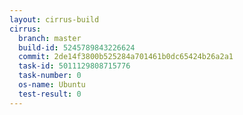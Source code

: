 ```yaml
---
layout: cirrus-build
cirrus:
  branch: master
  build-id: 5245789843226624
  commit: 2de14f3800b525284a701461b0dc65424b26a2a1
  task-id: 5011129808715776
  task-number: 0
  os-name: Ubuntu
  test-result: 0
---
```

